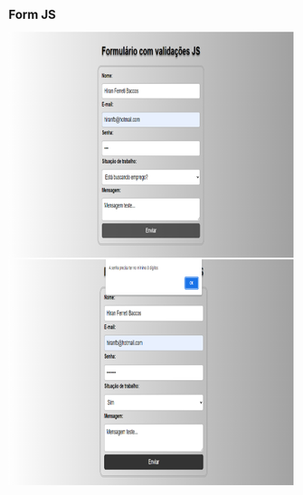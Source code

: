 ## Form JS

<img src="https://github.com/HiranFerretiBaccos/Form-js/blob/main/readme1.png" height="400">
<img src="https://github.com/HiranFerretiBaccos/Form-js/blob/main/readme2.png" height="400">
